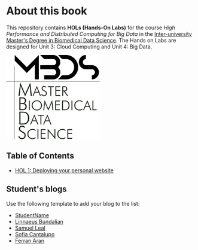 # About this book

This repository contains **HOLs (Hands-On Labs)** for the course *High Performance and Distributed Computing for Big Data* in the [Inter-university Master's Degree in Biomedical Data Science](https://www.urv.cat/en/studies/master/courses/biomedical-data-science/). The Hands on Labs are designed for Unit 3: Cloud Computing and Unit 4: Big Data.

![Course logo](./figs/logo.png)

## Table of Contents

- [HOL 1: Deploying your personal website](chapter_1.md)


## Student's blogs
Use the following template to add your blog to the list:
- [StudentName](https://studentname.github.io/)
- [Linnaeus Bundalian](https://lbundalian.github.io/blog/)
- [Samuel Leal](https://samuleal.github.io/)
- [Sofia Cantalupo](https://sofiacantalupourv.github.io/)
- [Ferran Aran](https://ferranad.github.io/)
